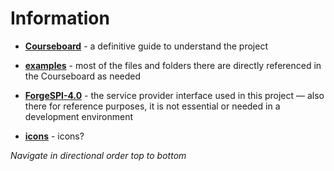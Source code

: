 # Information

- [**Courseboard**](https://github.com/Rickaym/minecraft.py/tree/main/.info/courseboard) - a definitive guide to understand the project

- [**examples**](https://github.com/Rickaym/minecraft.py/tree/main/.info/examples) - most of the files and folders there are directly referenced in the Courseboard as needed

- [**ForgeSPI-4.0**](https://github.com/Rickaym/minecraft.py/tree/main/.info/ForgeSPI-4.0) - the service provider interface used in this project — also there for reference purposes, it is not essential or needed in a development environment

- [**icons**](https://github.com/Rickaym/minecraft.py/tree/main/.info/icons) - icons?

_Navigate in directional order top to bottom_
